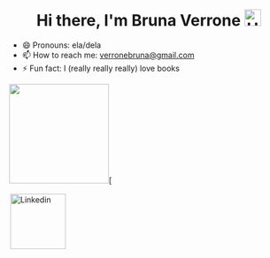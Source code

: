 <h1 align="center">Hi there, I'm Bruna Verrone <img alt="Hi There!" width="30px" src="https://camo.githubusercontent.com/35d3d11359a49bf12aebb834cc13fd81b95eff4e/68747470733a2f2f6d656469612e67697068792e636f6d2f6d656469612f6876524a434c467a6361737252346961377a2f67697068792e676966"/></h1>

- 😄 Pronouns: ela/dela
- 📫 How to reach me: verronebruna@gmail.com
- ⚡ Fun fact: I (really really really) love books 

<div align="left">
  <a href="https://github.com/verronebruna">
  <img height="180em" src="https://github-readme-stats.vercel.app/api?username=verronebruna&show_icons=true&theme=dark&include_all_commits=true&count_private=true"/>[
</div>

  <p align="left">
<a href="https://www.linkedin.com/in/verronebruna/" target="blank" alt="linkedin"><img align="center" style="margin: 2px" width="100px" alt="Linkedin" src="https://img.shields.io/badge/Linkedin-%230077B5.svg?&style=flat-square&logo=linkedin&logoColor=white" /></a>
</p>
